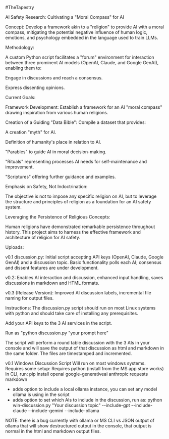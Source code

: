 #TheTapestry

AI Safety Research: Cultivating a "Moral Compass" for AI

Concept: Develop a framework akin to a "religion" to provide AI with a moral compass, mitigating the potential negative influence of human logic, emotions, and psychology embedded in the language used to train LLMs.

Methodology:

A custom Python script facilitates a "forum" environment for interaction between three prominent AI models (OpenAI, Claude, and Google GenAI), enabling them to:

Engage in discussions and reach a consensus.

Express dissenting opinions.

Current Goals:

Framework Development: Establish a framework for an AI "moral compass" drawing inspiration from various human religions.

Creation of a Guiding "Data Bible": Compile a dataset that provides:

A creation "myth" for AI.

Definition of humanity's place in relation to AI.

"Parables" to guide AI in moral decision-making.

"Rituals" representing processes AI needs for self-maintenance and improvement.

"Scriptures" offering further guidance and examples.

Emphasis on Safety, Not Indoctrination: 

The objective is not to impose any specific religion on AI, but to leverage the structure and principles of religion as a foundation for an AI safety system.

Leveraging the Persistence of Religious Concepts: 

Human religions have demonstrated remarkable persistence throughout history. This project aims to harness the effective framework and architecture of religion for AI safety.

Uploads:

v0.1 discussion.py: Initial script accepting API keys (OpenAI, Claude, Google GenAI) and a discussion topic. Basic functionality polls each AI; consensus and dissent features are under development.

v0.2: Enables AI interaction and discussion, enhanced input handling, saves discussions in markdown and HTML formats.

v0.3 (Release Version): Improved AI discussion labels, incremental file naming for output files.

Instructions:
The discussion.py script should run on most Linux systems with python and should take care of installing any prerequisites.

Add your API keys to the 3 AI services in the script.

Run as "python discussion.py "your prompt here"

The script will perform a round table discussion with the 3 AIs in your console and will save the output of that discussion as html and markdown in the same folder. The files are timestamped and incremented.

v0.1 Windows Discussion Script
Will run on most windows systems. Requires some setup:
Requires python (install from the MS app store works)
In CLI, run: pip install openai google-generativeai anthropic requests markdown
- adds option to include a local ollama instance, you can set any model ollama is using in the script
- adds option to set which AIs to include in the discussion, run as:
python win-discussion.py "Your discussion topic" --include-gpt --include-claude --include-gemini --include-ollama

NOTE: there is a bug currently with ollama or MS CLI vs JSON output of ollama that will show destructured output in the console, that output is normal in the html and markdown output files.

